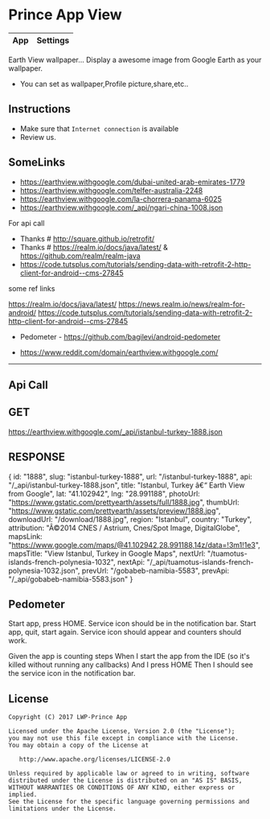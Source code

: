 Prince App View
================

App | Settings
--- | ---

Earth View wallpaper...
Display a awesome image from Google Earth as your wallpaper.

- You can set as wallpaper,Profile picture,share,etc..

Instructions
------------

- Make sure that `Internet connection` is available
- Review us.


SomeLinks
------------

- https://earthview.withgoogle.com/dubai-united-arab-emirates-1779
- https://earthview.withgoogle.com/telfer-australia-2248
- https://earthview.withgoogle.com/la-chorrera-panama-6025
- https://earthview.withgoogle.com/_api/ngari-china-1008.json


For api call
- Thanks # http://square.github.io/retrofit/
- Thanks # https://realm.io/docs/java/latest/ & https://github.com/realm/realm-java
- https://code.tutsplus.com/tutorials/sending-data-with-retrofit-2-http-client-for-android--cms-27845

some ref links

https://realm.io/docs/java/latest/
https://news.realm.io/news/realm-for-android/
https://code.tutsplus.com/tutorials/sending-data-with-retrofit-2-http-client-for-android--cms-27845


- Pedometer - https://github.com/bagilevi/android-pedometer



- https://www.reddit.com/domain/earthview.withgoogle.com/


-----------------------------------
Api Call
-----------------------------------

GET
-------
https://earthview.withgoogle.com/_api/istanbul-turkey-1888.json


RESPONSE
------
{
id: "1888",
slug: "istanbul-turkey-1888",
url: "/istanbul-turkey-1888",
api: "/_api/istanbul-turkey-1888.json",
title: "Istanbul, Turkey â€“ Earth View from Google",
lat: "41.102942",
lng: "28.991188",
photoUrl: "https://www.gstatic.com/prettyearth/assets/full/1888.jpg",
thumbUrl: "https://www.gstatic.com/prettyearth/assets/preview/1888.jpg",
downloadUrl: "/download/1888.jpg",
region: "Istanbul",
country: "Turkey",
attribution: "Â©2014 CNES / Astrium, Cnes/Spot Image, DigitalGlobe",
mapsLink: "https://www.google.com/maps/@41.102942,28.991188,14z/data=!3m1!1e3",
mapsTitle: "View Istanbul, Turkey in Google Maps",
nextUrl: "/tuamotus-islands-french-polynesia-1032",
nextApi: "/_api/tuamotus-islands-french-polynesia-1032.json",
prevUrl: "/gobabeb-namibia-5583",
prevApi: "/_api/gobabeb-namibia-5583.json"
}


Pedometer
-----
Start app, press HOME. Service icon should be in the notification bar.
Start app, quit, start again. Service icon should appear and counters should work.

Given the app is counting steps
When I start the app from the IDE (so it's killed without running any callbacks)
And I press HOME
Then I should see the service icon in the notification bar.





License
-------

    Copyright (C) 2017 LWP-Prince App

    Licensed under the Apache License, Version 2.0 (the "License");
    you may not use this file except in compliance with the License.
    You may obtain a copy of the License at

       http://www.apache.org/licenses/LICENSE-2.0

    Unless required by applicable law or agreed to in writing, software
    distributed under the License is distributed on an "AS IS" BASIS,
    WITHOUT WARRANTIES OR CONDITIONS OF ANY KIND, either express or implied.
    See the License for the specific language governing permissions and
    limitations under the License.



